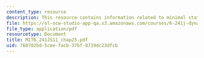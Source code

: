 ```yaml
---
content_type: resource
description: This resource contains information related to minimal state-space realization.
file: https://ol-ocw-studio-app-qa.s3.amazonaws.com/courses/6-241j-dynamic-systems-and-control-spring-2011/760782bd5ceefacb37bf8719dc23dfcb_MIT6_241JS11_chap25.pdf
file_type: application/pdf
resourcetype: Document
title: MIT6_241JS11_chap25.pdf
uid: 760782bd-5cee-facb-37bf-8719dc23dfcb
---
```

